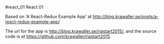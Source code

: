 #react_01
React 01

Based on 'A React-Redux Example App' at http://blog.krawaller.se/posts/a-react-redux-example-app/

The url for the app is http://blog.krawaller.se/riastart2015/, and the source code is at https://github.com/krawaller/riastart2015.